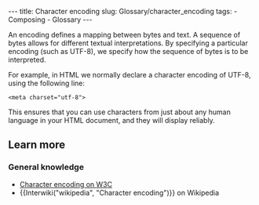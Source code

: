 --- title: Character encoding slug: Glossary/character_encoding tags: - Composing - Glossary ---

An encoding defines a mapping between bytes and text. A sequence of bytes allows for different textual interpretations. By specifying a particular encoding (such as UTF-8), we specify how the sequence of bytes is to be interpreted.

For example, in HTML we normally declare a character encoding of UTF-8, using the following line:

    <meta charset="utf-8">

This ensures that you can use characters from just about any human language in your HTML document, and they will display reliably.

## Learn more

### General knowledge

- [Character encoding on W3C](https://www.w3.org/International/articles/definitions-characters/)
- {{Interwiki("wikipedia", "Character encoding")}} on Wikipedia
